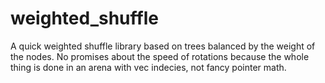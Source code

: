 # weighted_shuffle

A quick weighted shuffle library based on trees balanced by the weight of the nodes. No promises about the speed of rotations because the whole thing is done in an arena with vec indecies, not fancy pointer math.
